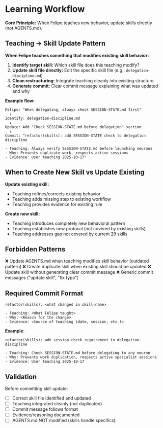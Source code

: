 # Learning Workflow

**Core Principle:** When Felipe teaches new behavior, update skills directly (not AGENTS.md).

## Teaching → Skill Update Pattern

**When Felipe teaches something that modifies existing skill behavior:**

1. **Identify target skill:** Which skill file does this teaching modify?
2. **Update skill file directly:** Edit the specific skill file (e.g., `delegation-discipline.md`)
3. **Clean restructuring:** Integrate teaching cleanly into existing structure
4. **Generate commit:** Clear commit message explaining what was updated and why

**Example flow:**
```
Felipe: "When delegating, always check SESSION-STATE.md first"
  ↓
Identify: delegation-discipline.md
  ↓
Update: Add "Check SESSION-STATE.md before delegation" section
  ↓
Commit: "refactor(skills): add SESSION-STATE check to delegation discipline

- Teaching: Always verify SESSION-STATE.md before launching neurons
- Why: Prevents duplicate work, respects active sessions
- Evidence: User teaching 2025-10-17"
```

## When to Create New Skill vs Update Existing

**Update existing skill:**
- Teaching refines/corrects existing behavior
- Teaching adds missing step to existing workflow
- Teaching provides evidence for existing rule

**Create new skill:**
- Teaching introduces completely new behavioral pattern
- Teaching establishes new protocol (not covered by existing skills)
- Teaching addresses gap not covered by current 29 skills

## Forbidden Patterns

❌ Update AGENTS.md when teaching modifies skill behavior (outdated pattern)
❌ Create duplicate skill when existing skill should be updated
❌ Update skill without generating clear commit message
❌ Generic commit messages ("update skill", "fix typo")

## Required Commit Format

```
refactor(skills): <what changed in skill-name>

- Teaching: <What Felipe taught>
- Why: <Reason for the change>
- Evidence: <Source of teaching (date, session, etc.)>
```

**Example:**
```
refactor(skills): add session check requirement to delegation-discipline

- Teaching: Check SESSION-STATE.md before delegating to any neuron
- Why: Prevents work duplication, respects active specialist sessions
- Evidence: User teaching 2025-10-17
```

## Validation

Before committing skill update:
- [ ] Correct skill file identified and updated
- [ ] Teaching integrated cleanly (not duplicated)
- [ ] Commit message follows format
- [ ] Evidence/reasoning documented
- [ ] AGENTS.md NOT modified (skills handle specifics)
